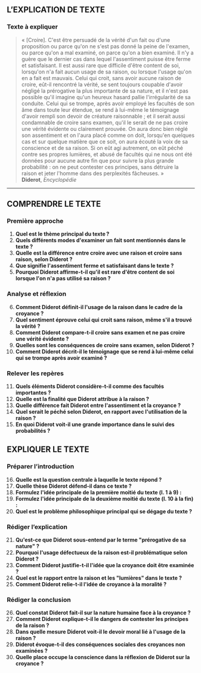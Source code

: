 ## L’EXPLICATION DE TEXTE

### Texte à expliquer
> « [Croire]. C'est être persuadé de la vérité d'un fait ou d'une proposition ou parce qu'on ne s'est pas donné la peine de l'examen, ou parce qu'on a mal examiné, on parce qu'on a bien examiné. Il n'y a guère que le dernier cas dans lequel l'assentiment puisse être ferme et satisfaisant. Il est aussi rare que difficile d'être content de soi, lorsqu'on n'a fait aucun usage de sa raison, ou lorsque l'usage qu'on en a fait est mauvais. Celui qui croit, sans avoir aucune raison de croire, eût-il rencontré la vérité, se sent toujours coupable d'avoir négligé la prérogative la plus importante de sa nature, et il n'est pas possible qu'il imagine qu'un heureux hasard pallie l'irrégularité de sa conduite. Celui qui se trompe, après avoir employé les facultés de son âme dans toute leur étendue, se rend à lui-même le témoignage d'avoir rempli son devoir de créature raisonnable ; et il serait aussi condamnable de croire sans examen, qu'il le serait de ne pas croire une vérité évidente ou clairement prouvée. On aura donc bien réglé son assentiment et on l'aura placé comme on doit, lorsqu'en quelques cas et sur quelque matière que ce soit, on aura écouté la voix de sa conscience et de sa raison. Si on eût agi autrement, on eût péché contre ses propres lumières, et abusé de facultés qui ne nous ont été données pour aucune autre fin que pour suivre la plus grande probabilité : on ne peut contester ces principes, sans détruire la raison et jeter l'homme dans des perplexités fâcheuses. »  
> **Diderot**, *Encyclopédie*

---

## COMPRENDRE LE TEXTE

### Première approche

1. **Quel est le thème principal du texte ?**  
2. **Quels différents modes d'examiner un fait sont mentionnés dans le texte ?**  
3. **Quelle est la différence entre croire avec une raison et croire sans raison, selon Diderot ?**  
4. **Que signifie l'assentiment ferme et satisfaisant dans le texte ?**  
5. **Pourquoi Diderot affirme-t-il qu'il est rare d'être content de soi lorsque l'on n'a pas utilisé sa raison ?**  

### Analyse et réflexion

6. **Comment Diderot définit-il l'usage de la raison dans le cadre de la croyance ?**  
7. **Quel sentiment éprouve celui qui croit sans raison, même s'il a trouvé la vérité ?**  
8. **Comment Diderot compare-t-il croire sans examen et ne pas croire une vérité évidente ?**  
9. **Quelles sont les conséquences de croire sans examen, selon Diderot ?**  
10. **Comment Diderot décrit-il le témoignage que se rend à lui-même celui qui se trompe après avoir examiné ?**  

### Relever les repères

11. **Quels éléments Diderot considère-t-il comme des facultés importantes ?**  
12. **Quelle est la finalité que Diderot attribue à la raison ?**  
13. **Quelle différence fait Diderot entre l'assentiment et la croyance ?**  
14. **Quel serait le péché selon Diderot, en rapport avec l'utilisation de la raison ?**  
15. **En quoi Diderot voit-il une grande importance dans le suivi des probabilités ?**  

## EXPLIQUER LE TEXTE

### Préparer l’introduction

16. **Quelle est la question centrale à laquelle le texte répond ?**  
17. **Quelle thèse Diderot défend-il dans ce texte ?**  
18. **Formulez l'idée principale de la première moitié du texte (l. 1 à 9) :**  
19. **Formulez l'idée principale de la deuxième moitié du texte (l. 10 à la fin) :**  
20. **Quel est le problème philosophique principal qui se dégage du texte ?**  

### Rédiger l’explication

21. **Qu'est-ce que Diderot sous-entend par le terme "prérogative de sa nature" ?**  
22. **Pourquoi l'usage défectueux de la raison est-il problématique selon Diderot ?**  
23. **Comment Diderot justifie-t-il l'idée que la croyance doit être examinée ?**  
24. **Quel est le rapport entre la raison et les "lumières" dans le texte ?**  
25. **Comment Diderot relie-t-il l'idée de croyance à la moralité ?**  

### Rédiger la conclusion

26. **Quel constat Diderot fait-il sur la nature humaine face à la croyance ?**  
27. **Comment Diderot explique-t-il le dangers de contester les principes de la raison ?**  
28. **Dans quelle mesure Diderot voit-il le devoir moral lié à l'usage de la raison ?**  
29. **Diderot évoque-t-il des conséquences sociales des croyances non examinées ?**  
30. **Quelle place occupe la conscience dans la réflexion de Diderot sur la croyance ?**  